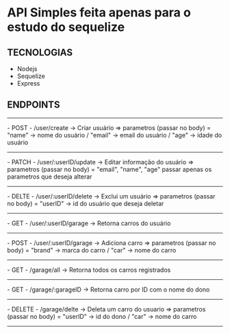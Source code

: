# API Simples feita apenas para o estudo do sequelize 


## TECNOLOGIAS
- Nodejs
- Sequelize
- Express

## ENDPOINTS 
<hr>
- POST - /user/create -> Criar usuário 
=> parametros (passar no body) = "name" -> nome do usuário / "email" -> email do usuário / "age" -> idade do usuário 
<hr>
- PATCH - /user/:userID/update -> Editar informação do usuário 
=> parametros (passar no body) = "email", "name", "age" passar apenas os parametros que deseja alterar
<hr>
- DELTE - /user/:userID/delete -> Exclui um usuário
=> parametros (passar no body) = "userID" -> id do usuário que deseja deletar 
<hr>
- GET - /user/:userID/garage -> Retorna carros do usuário 
<hr>
- POST - /user/:userID/garage -> Adiciona carro 
=> parametros (passar no body) = "brand" -> marca do carro  / "car" -> nome do carro 
<hr>
- GET - /garage/all -> Retorna todos os carros registrados 
<hr>
- GET - /garage/:garageID -> Retorna carro por ID com o nome do dono
<hr>
- DELETE - /garage/delte ->  Deleta um carro do usuario 
=> parametros (passar no body) = "userID" -> id do dono / "car" -> nome do carro 
<hr>

